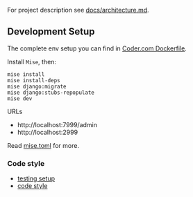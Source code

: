 For project description see [docs/architecture.md](/docs/architecture.md).

Development Setup
--------------------------------

The complete env setup you can find in [Coder.com Dockerfile](/devops/coder/Dockerfile).

Install `Mise`, then:
```shell
mise install
mise install-deps
mise django:migrate
mise django:stubs-repopulate
mise dev
```

URLs
- http://localhost:7999/admin
- http://localhost:2999

Read [mise.toml](/mise.toml) for more.

### Code style

- [testing setup](/docs/testing-setup.md)
- [code style](/docs/code-style.md)
